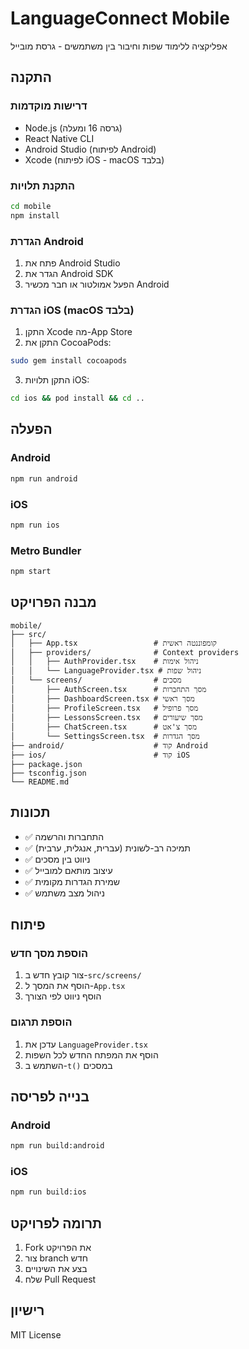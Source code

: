 # LanguageConnect Mobile

אפליקציה ללימוד שפות וחיבור בין משתמשים - גרסת מובייל

## התקנה

### דרישות מוקדמות

- Node.js (גרסה 16 ומעלה)
- React Native CLI
- Android Studio (לפיתוח Android)
- Xcode (לפיתוח iOS - macOS בלבד)

### התקנת תלויות

```bash
cd mobile
npm install
```

### הגדרת Android

1. פתח את Android Studio
2. הגדר את Android SDK
3. הפעל אמולטור או חבר מכשיר Android

### הגדרת iOS (macOS בלבד)

1. התקן Xcode מה-App Store
2. התקן את CocoaPods:
```bash
sudo gem install cocoapods
```

3. התקן תלויות iOS:
```bash
cd ios && pod install && cd ..
```

## הפעלה

### Android
```bash
npm run android
```

### iOS
```bash
npm run ios
```

### Metro Bundler
```bash
npm start
```

## מבנה הפרויקט

```
mobile/
├── src/
│   ├── App.tsx                 # קומפוננטה ראשית
│   ├── providers/              # Context providers
│   │   ├── AuthProvider.tsx    # ניהול אימות
│   │   └── LanguageProvider.tsx # ניהול שפות
│   └── screens/                # מסכים
│       ├── AuthScreen.tsx      # מסך התחברות
│       ├── DashboardScreen.tsx # מסך ראשי
│       ├── ProfileScreen.tsx   # מסך פרופיל
│       ├── LessonsScreen.tsx   # מסך שיעורים
│       ├── ChatScreen.tsx      # מסך צ'אט
│       └── SettingsScreen.tsx  # מסך הגדרות
├── android/                    # קוד Android
├── ios/                        # קוד iOS
├── package.json
├── tsconfig.json
└── README.md
```

## תכונות

- ✅ התחברות והרשמה
- ✅ תמיכה רב-לשונית (עברית, אנגלית, ערבית)
- ✅ ניווט בין מסכים
- ✅ עיצוב מותאם למובייל
- ✅ שמירת הגדרות מקומית
- ✅ ניהול מצב משתמש

## פיתוח

### הוספת מסך חדש

1. צור קובץ חדש ב-`src/screens/`
2. הוסף את המסך ל-`App.tsx`
3. הוסף ניווט לפי הצורך

### הוספת תרגום

1. עדכן את `LanguageProvider.tsx`
2. הוסף את המפתח החדש לכל השפות
3. השתמש ב-`t()` במסכים

## בנייה לפריסה

### Android
```bash
npm run build:android
```

### iOS
```bash
npm run build:ios
```

## תרומה לפרויקט

1. Fork את הפרויקט
2. צור branch חדש
3. בצע את השינויים
4. שלח Pull Request

## רישיון

MIT License
